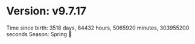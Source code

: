# Version: v9.7.17
Time since birth: 3518 days, 84432 hours, 5065920 minutes, 303955200 seconds
Season: Spring 🌸
